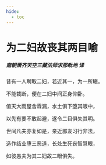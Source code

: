 ```yaml
---
hide:
  - toc
---
```


# **为二妇故丧其两目喻**

##### 南朝萧齐天空三藏法师求那毗地 译

昔有一人聘取二妇，若近其一，为一所瞋。

不能裁断，便在二妇中间正身仰卧。

值天大雨屋舍霖漏，水土俱下堕其眼中，

以先有要不敢起避，遂令二目俱失其明。

世间凡夫亦复如是，亲近邪友习行非法，

造作结业堕三恶道，长处生死丧智慧眼，

如彼愚夫为其二妇故二眼俱失。